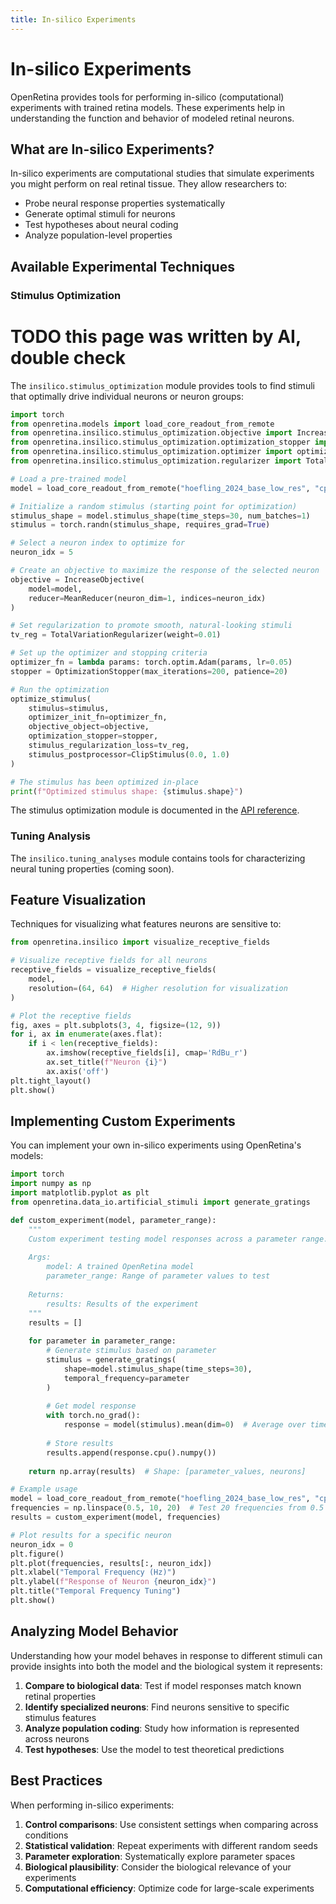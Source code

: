 ```yaml
---
title: In-silico Experiments
---
```


# In-silico Experiments

OpenRetina provides tools for performing in-silico (computational) experiments with trained retina models. These experiments help in understanding the function and behavior of modeled retinal neurons.

## What are In-silico Experiments?

In-silico experiments are computational studies that simulate experiments you might perform on real retinal tissue. They allow researchers to:

- Probe neural response properties systematically
- Generate optimal stimuli for neurons
- Test hypotheses about neural coding
- Analyze population-level properties

## Available Experimental Techniques

### Stimulus Optimization
# TODO this page was written by AI, double check
The `insilico.stimulus_optimization` module provides tools to find stimuli that optimally drive individual neurons or neuron groups:

```python
import torch
from openretina.models import load_core_readout_from_remote
from openretina.insilico.stimulus_optimization.objective import IncreaseObjective, MeanReducer
from openretina.insilico.stimulus_optimization.optimization_stopper import OptimizationStopper
from openretina.insilico.stimulus_optimization.optimizer import optimize_stimulus
from openretina.insilico.stimulus_optimization.regularizer import TotalVariationRegularizer, ClipStimulus

# Load a pre-trained model
model = load_core_readout_from_remote("hoefling_2024_base_low_res", "cpu")

# Initialize a random stimulus (starting point for optimization)
stimulus_shape = model.stimulus_shape(time_steps=30, num_batches=1)
stimulus = torch.randn(stimulus_shape, requires_grad=True)

# Select a neuron index to optimize for
neuron_idx = 5

# Create an objective to maximize the response of the selected neuron
objective = IncreaseObjective(
    model=model,
    reducer=MeanReducer(neuron_dim=1, indices=neuron_idx)
)

# Set regularization to promote smooth, natural-looking stimuli
tv_reg = TotalVariationRegularizer(weight=0.01)

# Set up the optimizer and stopping criteria
optimizer_fn = lambda params: torch.optim.Adam(params, lr=0.05)
stopper = OptimizationStopper(max_iterations=200, patience=20)

# Run the optimization
optimize_stimulus(
    stimulus=stimulus,
    optimizer_init_fn=optimizer_fn,
    objective_object=objective,
    optimization_stopper=stopper,
    stimulus_regularization_loss=tv_reg,
    stimulus_postprocessor=ClipStimulus(0.0, 1.0)
)

# The stimulus has been optimized in-place
print(f"Optimized stimulus shape: {stimulus.shape}")
```

The stimulus optimization module is documented in the [API reference](../api_reference/insilico/stimulus_optimization.md).

### Tuning Analysis

The `insilico.tuning_analyses` module contains tools for characterizing neural tuning properties (coming soon).

## Feature Visualization

Techniques for visualizing what features neurons are sensitive to:

```python
from openretina.insilico import visualize_receptive_fields

# Visualize receptive fields for all neurons
receptive_fields = visualize_receptive_fields(
    model,
    resolution=(64, 64)  # Higher resolution for visualization
)

# Plot the receptive fields
fig, axes = plt.subplots(3, 4, figsize=(12, 9))
for i, ax in enumerate(axes.flat):
    if i < len(receptive_fields):
        ax.imshow(receptive_fields[i], cmap='RdBu_r')
        ax.set_title(f"Neuron {i}")
        ax.axis('off')
plt.tight_layout()
plt.show()
```

## Implementing Custom Experiments

You can implement your own in-silico experiments using OpenRetina's models:

```python
import torch
import numpy as np
import matplotlib.pyplot as plt
from openretina.data_io.artificial_stimuli import generate_gratings

def custom_experiment(model, parameter_range):
    """
    Custom experiment testing model responses across a parameter range.
    
    Args:
        model: A trained OpenRetina model
        parameter_range: Range of parameter values to test
        
    Returns:
        results: Results of the experiment
    """
    results = []
    
    for parameter in parameter_range:
        # Generate stimulus based on parameter
        stimulus = generate_gratings(
            shape=model.stimulus_shape(time_steps=30),
            temporal_frequency=parameter
        )
        
        # Get model response
        with torch.no_grad():
            response = model(stimulus).mean(dim=0)  # Average over time
        
        # Store results
        results.append(response.cpu().numpy())
    
    return np.array(results)  # Shape: [parameter_values, neurons]

# Example usage
model = load_core_readout_from_remote("hoefling_2024_base_low_res", "cpu")
frequencies = np.linspace(0.5, 10, 20)  # Test 20 frequencies from 0.5 to 10 Hz
results = custom_experiment(model, frequencies)

# Plot results for a specific neuron
neuron_idx = 0
plt.figure()
plt.plot(frequencies, results[:, neuron_idx])
plt.xlabel("Temporal Frequency (Hz)")
plt.ylabel(f"Response of Neuron {neuron_idx}")
plt.title("Temporal Frequency Tuning")
plt.show()
```

## Analyzing Model Behavior

Understanding how your model behaves in response to different stimuli can provide insights into both the model and the biological system it represents:

1. **Compare to biological data**: Test if model responses match known retinal properties
2. **Identify specialized neurons**: Find neurons sensitive to specific stimulus features
3. **Analyze population coding**: Study how information is represented across neurons
4. **Test hypotheses**: Use the model to test theoretical predictions

## Best Practices

When performing in-silico experiments:

1. **Control comparisons**: Use consistent settings when comparing across conditions
2. **Statistical validation**: Repeat experiments with different random seeds
3. **Parameter exploration**: Systematically explore parameter spaces
4. **Biological plausibility**: Consider the biological relevance of your experiments
5. **Computational efficiency**: Optimize code for large-scale experiments 
